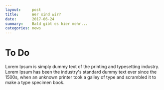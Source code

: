 ```yaml
---
layout:     post
title:      Wer sind wir?
date:       2017-06-24
summary:    Bald gibt es hier mehr...
categories: news 
---
```

 # To Do
 Lorem Ipsum is simply dummy text of the printing and typesetting industry. Lorem Ipsum has been the industry's standard dummy text ever since the 1500s, when an unknown printer took a galley of type and scrambled it to make a type specimen book. 